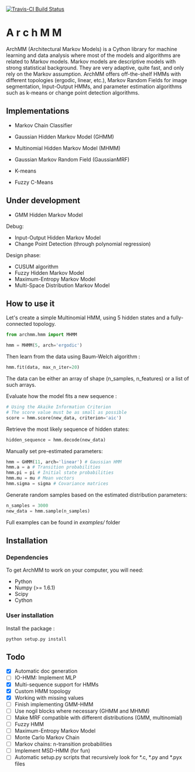[![Travis-CI Build Status](https://travis-ci.org/AntoinePassemiers/ArchMM.svg?branch=master)](https://travis-ci.org/AntoinePassemiers/ArchMM)
# A r c h M M

ArchMM (Architectural Markov Models) is a Cython library for machine learning and data analysis where most of the models and 
algorithms are related to Markov models.
Markov models are descriptive models with strong statistical background. They are very adaptive, quite fast, and only rely on the Markov assumption.
ArchMM offers off-the-shelf HMMs with different topologies (ergodic, linear, etc.), Markov Random Fields for image segmentation,
Input-Output HMMs, and parameter estimation algorithms such as k-means or change point detection algorithms.


Implementations
---------------

- Markov Chain Classifier
- Gaussian Hidden Markov Model (GHMM)
- Multinomial Hidden Markov Model (MHMM)
- Gaussian Markov Random Field (GaussianMRF)

- K-means
- Fuzzy C-Means

Under development
-----------------

- GMM Hidden Markov Model

Debug:

- Input-Output Hidden Markov Model
- Change Point Detection (through polynomial regression)

Design phase:

- CUSUM algorithm
- Fuzzy Hidden Markov Model
- Maximum-Entropy Markov Model
- Multi-Space Distribution Markov Model


How to use it
-------------

Let's create a simple Multinomial HMM,
using 5 hidden states and a fully-connected topology.
```python
from archmm.hmm import MHMM

hmm = MHMM(5, arch='ergodic')
```

Then learn from the data using Baum-Welch algorithm :
```python
hmm.fit(data, max_n_iter=20)
```

The data can be either an array of shape (n_samples, n_features)
or a list of such arrays.

Evaluate how the model fits a new sequence :
```python
# Using the Akaike Information Criterion
# The score value must be as small as possible
score = hmm.score(new_data, criterion='aic')
```

Retrieve the most likely sequence of hidden states:
```python
hidden_sequence = hmm.decode(new_data)
```

Manually set pre-estimated parameters:
```python
hmm = GHMM(11, arch='linear') # Gaussian HMM
hmm.a = a # Transition probabilities
hmm.pi = pi # Initial state probabilities
hmm.mu = mu # Mean vectors
hmm.sigma = sigma # Covariance matrices
```

Generate random samples based on the estimated distribution parameters:
```python
n_samples = 3000
new_data = hmm.sample(n_samples)
```

Full examples can be found in *examples/* folder

Installation
------------

### Dependencies


To get ArchMM to work on your computer, you will need:

- Python
- Numpy (>= 1.6.1)
- Scipy
- Cython

### User installation

Install the package :
```
python setup.py install
```

## Todo

- [x] Automatic doc generation
- [ ] IO-HMM: Implement MLP
- [x] Multi-sequence support for HMMs
- [x] Custom HMM topology
- [x] Working with missing values
- [ ] Finish implementing GMM-HMM
- [ ] Use nogil blocks where necessary (GHMM and MHMM)
- [ ] Make MRF compatible with different distributions (GMM, multinomial)
- [ ] Fuzzy HMM
- [ ] Maximum-Entropy Markov Model
- [ ] Monte Carlo Markov Chain
- [ ] Markov chains: n-transition probabilities
- [ ] Implement MSD-HMM (for fun)
- [ ] Automatic setup.py scripts that recursively look for *.c, *.py and *.pyx files
